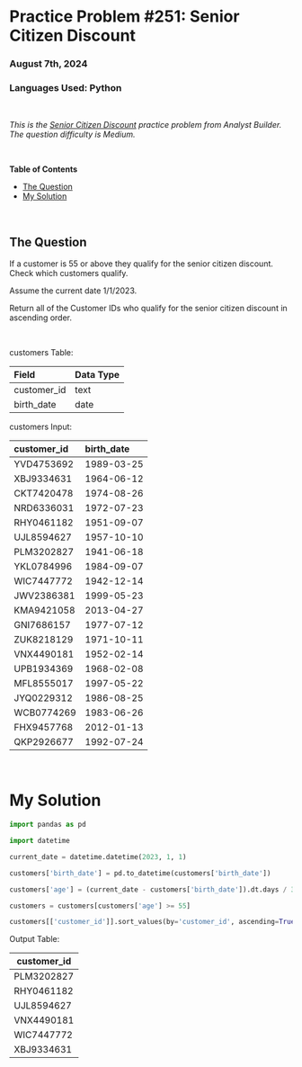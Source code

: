 # **Practice Problem #251: Senior Citizen Discount**
### August 7th, 2024
### Languages Used: Python

<br>

*This is the [Senior Citizen Discount](https://www.analystbuilder.com/questions/senior-citizen-discount-fRxVJ) practice problem from Analyst Builder. The question difficulty is Medium.*

<br>

**Table of Contents**

-   [The Question](#the-question)
-   [My Solution](#my-solution)
  
<br>

## The Question

If a customer is 55 or above they qualify for the senior citizen discount. Check which customers qualify.

Assume the current date 1/1/2023.

Return all of the Customer IDs who qualify for the senior citizen discount in ascending order.

<br>

customers Table:

| Field       | Data Type |
| :---------- | :-------- |
| customer_id | text      |
| birth_date  | date      |

customers Input:

| customer_id | birth_date |
| :---------- | :--------- |
| YVD4753692  | 1989-03-25 |
| XBJ9334631  | 1964-06-12 |
| CKT7420478  | 1974-08-26 |
| NRD6336031  | 1972-07-23 |
| RHY0461182  | 1951-09-07 |
| UJL8594627  | 1957-10-10 |
| PLM3202827  | 1941-06-18 |
| YKL0784996  | 1984-09-07 |
| WIC7447772  | 1942-12-14 |
| JWV2386381  | 1999-05-23 |
| KMA9421058  | 2013-04-27 |
| GNI7686157  | 1977-07-12 |
| ZUK8218129  | 1971-10-11 |
| VNX4490181  | 1952-02-14 |
| UPB1934369  | 1968-02-08 |
| MFL8555017  | 1997-05-22 |
| JYQ0229312  | 1986-08-25 |
| WCB0774269  | 1983-06-26 |
| FHX9457768  | 2012-01-13 |
| QKP2926677  | 1992-07-24 |

<br>

# My Solution

``` Python
import pandas as pd

import datetime

current_date = datetime.datetime(2023, 1, 1)

customers['birth_date'] = pd.to_datetime(customers['birth_date'])

customers['age'] = (current_date - customers['birth_date']).dt.days / 365

customers = customers[customers['age'] >= 55]

customers[['customer_id']].sort_values(by='customer_id', ascending=True)
```

Output Table:

| customer_id |
| ----------- |
| PLM3202827  |
| RHY0461182  |
| UJL8594627  |
| VNX4490181  |
| WIC7447772  |
| XBJ9334631  |
